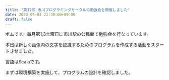 ```yaml
---
title: "第12回 市川プログラミングサークルの勉強会を開催しました"
date: 2023-06-03 21:30:00+09:00
draft: false
---
```


ボムです。毎月第1,3土曜日に市川駅の公民館で勉強会を行なっています。

本日は新しく画像内の文字を認識するためのプログラムを作成する活動をスタートさせました。

言語はScalaです。

まずは環境構築を実施して、プログラムの設計を確認しました。

